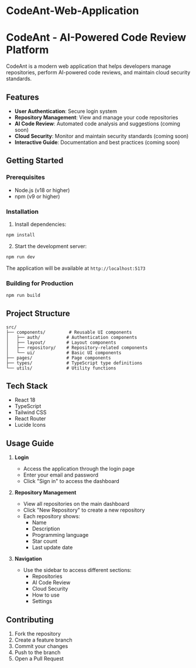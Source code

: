 # CodeAnt-Web-Application

# CodeAnt - AI-Powered Code Review Platform

CodeAnt is a modern web application that helps developers manage repositories, perform AI-powered code reviews, and maintain cloud security standards.

## Features

- **User Authentication**: Secure login system
- **Repository Management**: View and manage your code repositories
- **AI Code Review**: Automated code analysis and suggestions (coming soon)
- **Cloud Security**: Monitor and maintain security standards (coming soon)
- **Interactive Guide**: Documentation and best practices (coming soon)

## Getting Started

### Prerequisites

- Node.js (v18 or higher)
- npm (v9 or higher)

### Installation



1. Install dependencies:
```bash
npm install
```

2. Start the development server:
```bash
npm run dev
```

The application will be available at `http://localhost:5173`

### Building for Production

```bash
npm run build
```

## Project Structure

```
src/
├── components/         # Reusable UI components
│   ├── auth/          # Authentication components
│   ├── layout/        # Layout components
│   ├── repository/    # Repository-related components
│   └── ui/            # Basic UI components
├── pages/             # Page components
├── types/             # TypeScript type definitions
└── utils/             # Utility functions
```

## Tech Stack

- React 18
- TypeScript
- Tailwind CSS
- React Router
- Lucide Icons

## Usage Guide

1. **Login**
   - Access the application through the login page
   - Enter your email and password
   - Click "Sign in" to access the dashboard

2. **Repository Management**
   - View all repositories on the main dashboard
   - Click "New Repository" to create a new repository
   - Each repository shows:
     - Name
     - Description
     - Programming language
     - Star count
     - Last update date

3. **Navigation**
   - Use the sidebar to access different sections:
     - Repositories
     - AI Code Review
     - Cloud Security
     - How to use
     - Settings

## Contributing

1. Fork the repository
2. Create a feature branch
3. Commit your changes
4. Push to the branch
5. Open a Pull Request
